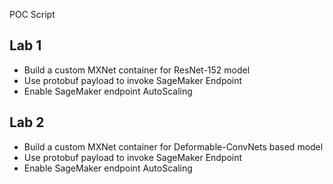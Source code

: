 POC Script 

## Lab 1

* Build a custom MXNet container for ResNet-152 model
* Use protobuf payload to invoke SageMaker Endpoint
* Enable SageMaker endpoint AutoScaling

## Lab 2 

* Build a custom MXNet container for Deformable-ConvNets based model 
* Use protobuf payload to invoke SageMaker Endpoint
* Enable SageMaker endpoint AutoScaling
